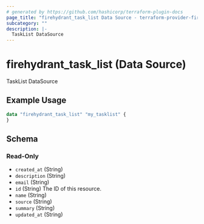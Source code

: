 ```yaml
---
# generated by https://github.com/hashicorp/terraform-plugin-docs
page_title: "firehydrant_task_list Data Source - terraform-provider-firehydrant"
subcategory: ""
description: |-
  TaskList DataSource
---
```


# firehydrant_task_list (Data Source)

TaskList DataSource

## Example Usage

```terraform
data "firehydrant_task_list" "my_tasklist" {
}
```

<!-- schema generated by tfplugindocs -->
## Schema

### Read-Only

- `created_at` (String)
- `description` (String)
- `email` (String)
- `id` (String) The ID of this resource.
- `name` (String)
- `source` (String)
- `summary` (String)
- `updated_at` (String)
